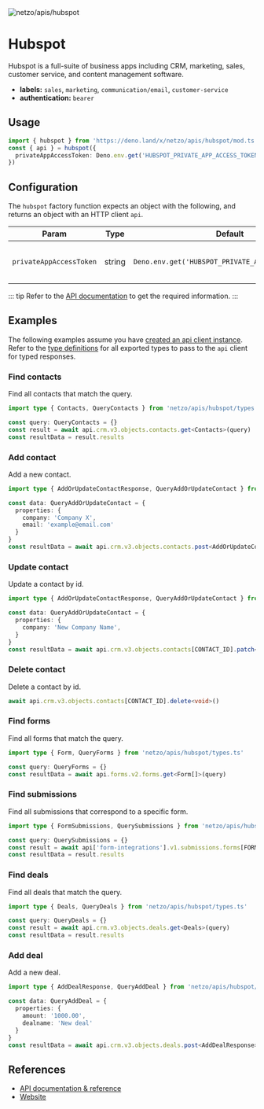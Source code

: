 <img src="https://raw.githubusercontent.com/netzo/netzo/main/assets/apis/hubspot.svg" alt="netzo/apis/hubspot" class="mb-5 w-75px">

# Hubspot

Hubspot is a full-suite of business apps including CRM, marketing, sales, customer service, and content management software.

- **labels:** `sales`, `marketing`, `communication/email`, `customer-service`
- **authentication:** `bearer`

## Usage

```ts
import { hubspot } from 'https://deno.land/x/netzo/apis/hubspot/mod.ts'
const { api } = hubspot({
  privateAppAccessToken: Deno.env.get('HUBSPOT_PRIVATE_APP_ACCESS_TOKEN')
})
```

## Configuration

The `hubspot` factory function expects an object with the following, and returns an object with an HTTP client `api`.

| Param                   | Type   | Default                                            | Description                                |
|-------------------------|--------|----------------------------------------------------|--------------------------------------------|
| `privateAppAccessToken` | string | `Deno.env.get('HUBSPOT_PRIVATE_APP_ACCESS_TOKEN')` | the access token to use for authentication |


::: tip Refer to the [API documentation](https://developers.hubspot.com/docs/api/overview) to get the required information.
:::

## Examples

The following examples assume you have [created an api client instance](#usage). Refer to the [type definitions](https://deno.land/x/netzo/apis/hubspot/types.ts) for all exported types to pass to the `api` client for typed responses.

### Find contacts

Find all contacts that match the query.

```ts
import type { Contacts, QueryContacts } from 'netzo/apis/hubspot/types.ts'

const query: QueryContacts = {}
const result = await api.crm.v3.objects.contacts.get<Contacts>(query)
const resultData = result.results
```

### Add contact

Add a new contact.

```ts
import type { AddOrUpdateContactResponse, QueryAddOrUpdateContact } from 'netzo/apis/hubspot/types.ts'

const data: QueryAddOrUpdateContact = {
  properties: {
    company: 'Company X',
    email: 'example@email.com'
  }
}
const resultData = await api.crm.v3.objects.contacts.post<AddOrUpdateContactResponse>(data)
```

### Update contact

Update a contact by id.

```ts
import type { AddOrUpdateContactResponse, QueryAddOrUpdateContact } from 'netzo/apis/hubspot/types.ts'

const data: QueryAddOrUpdateContact = {
  properties: {
    company: 'New Company Name',
  }
}
const resultData = await api.crm.v3.objects.contacts[CONTACT_ID].patch<AddOrUpdateContactResponse>(data)
```

### Delete contact

Delete a contact by id.

```ts
await api.crm.v3.objects.contacts[CONTACT_ID].delete<void>()
```

### Find forms

Find all forms that match the query.

```ts
import type { Form, QueryForms } from 'netzo/apis/hubspot/types.ts'

const query: QueryForms = {}
const resultData = await api.forms.v2.forms.get<Form[]>(query)
```

### Find submissions

Find all submissions that correspond to a specific form.

```ts
import type { FormSubmissions, QuerySubmissions } from 'netzo/apis/hubspot/types.ts'

const query: QuerySubmissions = {}
const result = await api['form-integrations'].v1.submissions.forms[FORM_ID].get<FormSubmissions>(query)
const resultData = result.results
```

### Find deals

Find all deals that match the query.

```ts
import type { Deals, QueryDeals } from 'netzo/apis/hubspot/types.ts'

const query: QueryDeals = {}
const result = await api.crm.v3.objects.deals.get<Deals>(query)
const resultData = result.results
```

### Add deal

Add a new deal.

```ts
import type { AddDealResponse, QueryAddDeal } from 'netzo/apis/hubspot/types.ts'

const data: QueryAddDeal = {
  properties: {
    amount: '1000.00',
    dealname: 'New deal'
  }
}
const resultData = await api.crm.v3.objects.deals.post<AddDealResponse>(data)
```

## References

- [API documentation & reference](https://developers.hubspot.com/docs/api/overview)
- [Website](https://www.hubspot.com/)



